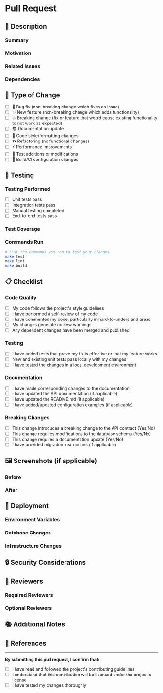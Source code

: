 # Pull Request

## 📝 Description

### Summary
<!-- Provide a brief summary of the changes -->

### Motivation
<!-- Why are these changes needed? What problem do they solve? -->

### Related Issues
<!-- Link to any related issues using "Fixes #123" or "Closes #123" -->

### Dependencies
<!-- List any new dependencies added and explain why they are needed -->

## 🔄 Type of Change

- [ ] 🐛 Bug fix (non-breaking change which fixes an issue)
- [ ] ✨ New feature (non-breaking change which adds functionality)
- [ ] 💥 Breaking change (fix or feature that would cause existing functionality to not work as expected)
- [ ] 📚 Documentation update
- [ ] 🎨 Code style/formatting changes
- [ ] ♻️ Refactoring (no functional changes)
- [ ] ⚡ Performance improvements
- [ ] 🧪 Test additions or modifications
- [ ] 🔧 Build/CI configuration changes

## 🧪 Testing

### Testing Performed

- [ ] Unit tests pass
- [ ] Integration tests pass
- [ ] Manual testing completed
- [ ] End-to-end tests pass

### Test Coverage
<!-- Describe what areas were tested and how -->

### Commands Run

```bash
# List the commands you ran to test your changes
make test
make lint
make build
```

## 📋 Checklist

### Code Quality

- [ ] My code follows the project's style guidelines
- [ ] I have performed a self-review of my code
- [ ] I have commented my code, particularly in hard-to-understand areas
- [ ] My changes generate no new warnings
- [ ] Any dependent changes have been merged and published

### Testing

- [ ] I have added tests that prove my fix is effective or that my feature works
- [ ] New and existing unit tests pass locally with my changes
- [ ] I have tested the changes in a local development environment

### Documentation

- [ ] I have made corresponding changes to the documentation
- [ ] I have updated the API documentation (if applicable)
- [ ] I have updated the README.md (if applicable)
- [ ] I have added/updated configuration examples (if applicable)

### Breaking Changes

- [ ] This change introduces a breaking change to the API contract (Yes/No)
- [ ] This change requires modifications to the database schema (Yes/No)
- [ ] This change requires a documentation update (Yes/No)
- [ ] I have provided migration instructions (if applicable)

## 🖼️ Screenshots (if applicable)

### Before
<!-- Screenshots of the current behavior -->

### After
<!-- Screenshots of the new behavior -->

## 🚀 Deployment

### Environment Variables
<!-- List any new environment variables or configuration changes -->

### Database Changes
<!-- Describe any database schema changes or migrations needed -->

### Infrastructure Changes
<!-- Describe any infrastructure or deployment changes needed -->

## 🔒 Security Considerations

<!-- Describe any security implications of your changes and how they have been addressed. -->

## 👥 Reviewers

### Required Reviewers

<!-- @mention required reviewers. Consider using a CODEOWNERS file for automation. -->

### Optional Reviewers
<!-- Tag any additional reviewers who might be interested -->

## 📚 Additional Notes

<!-- Any additional information that reviewers should know -->

## 🔗 References

<!-- Links to external documentation, RFCs, or other relevant resources -->

---

**By submitting this pull request, I confirm that:**

- [ ] I have read and followed the project's contributing guidelines
- [ ] I understand that this contribution will be licensed under the project's license
- [ ] I have tested my changes thoroughly